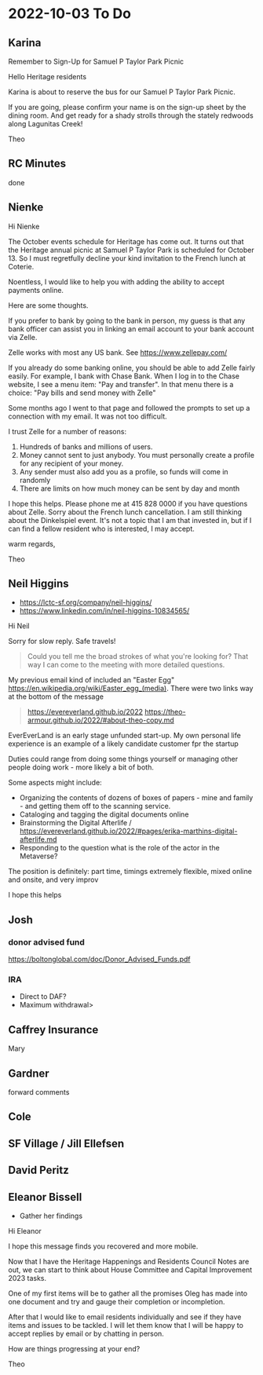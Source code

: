 # 2022-10-03 To Do

## Karina

Remember to Sign-Up for Samuel P Taylor Park Picnic

Hello Heritage residents

Karina is about to reserve the bus for our Samuel P Taylor Park Picnic.

If you are going, please confirm your name is on the sign-up sheet by the dining room. And get ready for a shady strolls through the stately redwoods along Lagunitas Creek!

Theo

## RC Minutes

done

## Nienke

Hi Nienke

The October events schedule for Heritage has come out. It turns out that the Heritage annual picnic at Samuel P Taylor Park is scheduled for October 13. So I must regretfully decline your kind invitation to the French lunch at Coterie.

Noentless, I would like to help you with adding the ability to accept payments online.

Here are some thoughts.

If you prefer to bank by going to the bank in person, my guess is that any bank officer can assist you in linking an email account to your bank account via Zelle.

Zelle works with most any US bank. See https://www.zellepay.com/

If you already do some banking online, you should be able to add Zelle fairly easily. For example, I bank with Chase Bank. When I log in to the Chase website, I see a menu item: "Pay and transfer". In that menu there is a choice: "Pay bills and send money with Zelle"

Some months ago I went to that page and followed the prompts to set up a connection with my email. It was not too difficult.

I trust Zelle for a number of reasons:

1. Hundreds of banks and millions of users.
2. Money cannot sent to just anybody. You must personally create a profile for any recipient of your money.
3. Any sender must also add you as a profile, so funds will come in randomly
4. There are limits on how much money can be sent by day and month

I hope this helps. Please phone me at 415 828 0000 if you have questions about Zelle. Sorry about the French lunch cancellation. I am still thinking about the Dinkelspiel event. It's not a topic that I am that invested in, but if I can find a fellow resident who is interested, I may accept.

warm regards,

Theo

## Neil Higgins

* https://lctc-sf.org/company/neil-higgins/
* https://www.linkedin.com/in/neil-higgins-10834565/

Hi Neil

Sorry for slow reply. Safe travels!

> Could you tell me the broad strokes of what you're looking for? That way I can come to the meeting with more detailed questions.

My previous email kind of included an "Easter Egg" https://en.wikipedia.org/wiki/Easter_egg_(media). There were two links way at the bottom of the message

> https://evereverland.github.io/2022
> https://theo-armour.github.io/2022/#about-theo-copy.md

EverEverLand is an early stage unfunded start-up. My own personal life experience is an example of a likely candidate customer fpr the startup

Duties could range from doing some things yourself or managing other people doing work - more likely a bit of both.

Some aspects might include:

* Organizing the contents of dozens of boxes of papers - mine and family - and getting them off to the scanning service.
* Cataloging and tagging the digital documents online
* Brainstorming the Digital Afterlife / https://evereverland.github.io/2022/#pages/erika-marthins-digital-afterlife.md
* Responding to the question what is the role of the actor in the Metaverse?

The position is definitely: part time, timings extremely flexible, mixed online and onsite, and very improv

I hope this helps



## Josh

### donor advised fund

https://boltonglobal.com/doc/Donor_Advised_Funds.pdf

### IRA

* Direct to DAF?
* Maximum withdrawal>

## Caffrey Insurance

Mary


## Gardner

forward comments


## Cole


## SF Village / Jill Ellefsen


## David Peritz



## Eleanor Bissell

* Gather her findings

Hi Eleanor

I hope this message finds you recovered and more mobile.

Now that I have the Heritage Happenings and Residents Council Notes are out, we can start to think about House Committee and Capital Improvement 2023 tasks.

One of my first items will be to gather all the promises Oleg has made into one document and try and gauge their completion or incompletion.

After that I would like to email residents individually and see if they have items and issues to be tackled. I will let them know that I will be happy to accept replies by email or by chatting in person.

How are things progressing at your end?

Theo

